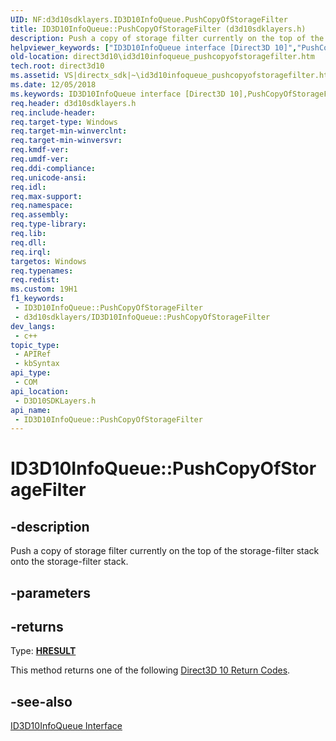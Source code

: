 ```yaml
---
UID: NF:d3d10sdklayers.ID3D10InfoQueue.PushCopyOfStorageFilter
title: ID3D10InfoQueue::PushCopyOfStorageFilter (d3d10sdklayers.h)
description: Push a copy of storage filter currently on the top of the storage-filter stack onto the storage-filter stack.
helpviewer_keywords: ["ID3D10InfoQueue interface [Direct3D 10]","PushCopyOfStorageFilter method","ID3D10InfoQueue.PushCopyOfStorageFilter","ID3D10InfoQueue::PushCopyOfStorageFilter","PushCopyOfStorageFilter","PushCopyOfStorageFilter method [Direct3D 10]","PushCopyOfStorageFilter method [Direct3D 10]","ID3D10InfoQueue interface","b5785370-7d17-44e7-815e-c20580fad46f","d3d10sdklayers/ID3D10InfoQueue::PushCopyOfStorageFilter","direct3d10.id3d10infoqueue_pushcopyofstoragefilter"]
old-location: direct3d10\id3d10infoqueue_pushcopyofstoragefilter.htm
tech.root: direct3d10
ms.assetid: VS|directx_sdk|~\id3d10infoqueue_pushcopyofstoragefilter.htm
ms.date: 12/05/2018
ms.keywords: ID3D10InfoQueue interface [Direct3D 10],PushCopyOfStorageFilter method, ID3D10InfoQueue.PushCopyOfStorageFilter, ID3D10InfoQueue::PushCopyOfStorageFilter, PushCopyOfStorageFilter, PushCopyOfStorageFilter method [Direct3D 10], PushCopyOfStorageFilter method [Direct3D 10],ID3D10InfoQueue interface, b5785370-7d17-44e7-815e-c20580fad46f, d3d10sdklayers/ID3D10InfoQueue::PushCopyOfStorageFilter, direct3d10.id3d10infoqueue_pushcopyofstoragefilter
req.header: d3d10sdklayers.h
req.include-header: 
req.target-type: Windows
req.target-min-winverclnt: 
req.target-min-winversvr: 
req.kmdf-ver: 
req.umdf-ver: 
req.ddi-compliance: 
req.unicode-ansi: 
req.idl: 
req.max-support: 
req.namespace: 
req.assembly: 
req.type-library: 
req.lib: 
req.dll: 
req.irql: 
targetos: Windows
req.typenames: 
req.redist: 
ms.custom: 19H1
f1_keywords:
 - ID3D10InfoQueue::PushCopyOfStorageFilter
 - d3d10sdklayers/ID3D10InfoQueue::PushCopyOfStorageFilter
dev_langs:
 - c++
topic_type:
 - APIRef
 - kbSyntax
api_type:
 - COM
api_location:
 - D3D10SDKLayers.h
api_name:
 - ID3D10InfoQueue::PushCopyOfStorageFilter
---
```


# ID3D10InfoQueue::PushCopyOfStorageFilter


## -description

Push a copy of storage filter currently on the top of the storage-filter stack onto the storage-filter stack.

## -parameters

## -returns

Type: <b><a href="/windows/win32/com/structure-of-com-error-codes">HRESULT</a></b>

This method returns one of the following <a href="/windows/desktop/direct3d10/d3d10-graphics-reference-returnvalues">Direct3D 10 Return Codes</a>.

## -see-also

<a href="/windows/desktop/api/d3d10sdklayers/nn-d3d10sdklayers-id3d10infoqueue">ID3D10InfoQueue Interface</a>

